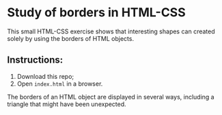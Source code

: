 # Study of borders in HTML-CSS

This small HTML-CSS exercise shows that interesting shapes can created solely by using the borders of HTML objects.

## Instructions:
1. Download this repo;
2. Open `index.html` in a browser.

The borders of an HTML object are displayed in several ways, including a triangle that might have been unexpected.
